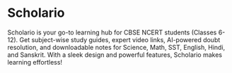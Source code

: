 # Scholario
Scholario is your go-to learning hub for CBSE NCERT students (Classes 6-12). Get subject-wise study guides, expert video links, AI-powered doubt resolution, and downloadable notes for Science, Math, SST, English, Hindi, and Sanskrit. With a sleek design and powerful features, Scholario makes learning effortless! 

